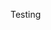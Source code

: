 <style>
div.img {
    margin: 5px;
    border: 1px solid #ccc;
    float: left;
    width: 180px;
}
div.img:hover {
    border: 1px solid #777;
}
div.img img {
    width: 100%;
    height: auto;
}
div.desc {
    padding: 15px;
    text-align: center;
}
</style>

Testing

